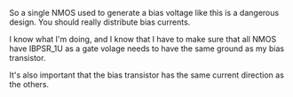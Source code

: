 

So a single NMOS used to generate a bias voltage like this is a dangerous design. You
should really distribute bias currents. 

I know what I'm doing, and I know that I have to make sure that all NMOS have
IBPSR\_1U as a gate volage needs to have the same ground as my bias transistor. 

It's also important that the bias transistor has the same current direction as
the others.

